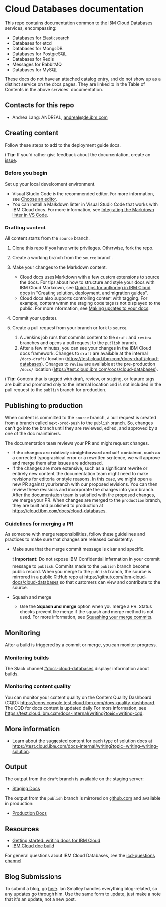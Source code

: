 # Cloud Databases documentation

This repo contains documentation common to the IBM Cloud Databases services, encompassing:
- Databases for Elasticsearch
- Databases for etcd
- Databases for MongoDB
- Databases for PostgreSQL
- Databases for Redis
- Messages for RabbitMQ
- Databases for MySQL

These docs do not have an attached catalog entry, and do not show up as a distinct service on the docs pages. They are linked to in the Table of Contents in the above services' documentation.

## Contacts for this repo

- Andrea Lang: ANDREAL, andreal@de.ibm.com

## Creating content

Follow these steps to add to the deployment guide docs.

:information_source: **Tip:** If you'd rather give feedback about the documentation, create an [issue](https://github.ibm.com/compose/compose/issues/new?assignees=&labels=guild-devcom%2C+icd&template=icd-docs-issue.md).

### Before you begin
Set up your local development environment.

- Visual Studio Code is the recommended editor. For more information, see [Choose an editor](https://test.cloud.ibm.com/docs-internal/writing?topic=writing-setting-up-your-markdown-environment#choose-an-editor).
- You can install a Markdown linter in Visual Studio Code that works with IBM Cloud docs. For more information, see [Integrating the Markdown linter in VS Code](https://test.cloud.ibm.com/docs-internal/writing?topic=writing-markdown-linter-vscode).

### Drafting content

All content starts from the `source` branch.

1.  Clone this repo if you have write privileges. Otherwise, fork the repo.
1.  Create a working branch from the `source` branch.
1.  Make your changes to the Markdown content.

    - Cloud docs uses Markdown with a few custom extensions to source the docs. For tips about how to structure and style your docs with IBM Cloud Markdown, see [Quick tips for authoring in IBM Cloud docs](https://test.cloud.ibm.com/docs-internal/writing?topic=writing-solution-guides#solution-guides-include-quick-tips) in "Creating solution, deployment, and migration guides".
    - Cloud docs also supports controlling content with tagging. For example, content within the staging code tags is not displayed to the public. For more information, see [Making updates to your docs](https://test.cloud.ibm.com/docs-internal/writing?topic=writing-update-docs).

1.  Commit your updates.
1.  Create a pull request from your branch or fork to `source`.

    1.  A Jenkins job runs that commits content to the `draft` and `review` branches and opens a pull request to the `publish` branch.
    1.  After a few minutes, you can see your changes in the IBM Cloud docs framework. Changes to `draft` are available at the internal `/docs-draft/` location (https://test.cloud.ibm.com/docs-draft/cloud-databases). Changes to `review` are available at the pre-production `/docs/` location (https://test.cloud.ibm.com/docs/cloud-databases).

:information_source: **Tip:** Content that is tagged with draft, review, or staging, or feature tags are built and promoted only to the internal location and is not included in the pull request to the `publish` branch for production.

## Publishing to production

When content is committed to the `source` branch, a pull request is created from a branch called `next-prod-push` to the `publish` branch. So, changes can't go into the branch until they are reviewed, edited, and approved by a one of the doc maintainers.

The documentation team reviews your PR and might request changes.

- If the changes are relatively straightforward and self-contained, such as a corrected typographical error or a rewritten sentence, we will approve and merge them after issues are addressed.
- If the changes are more extensive, such as a significant rewrite or entirely new content, the documentation team might need to make revisions for editorial or style reasons.⁠ In this case, we might open a new PR against your branch with our proposed revisions.⁠ You can then review these revisions and incorporate the changes into your branch.⁠ After the documentation team is satisfied with the proposed changes, we merge your PR.⁠
When changes are merged to the `production` branch, they are built and published to production at https://cloud.ibm.com/docs/cloud-databases.

### Guidelines for merging a PR

As someone with merge responsibilities, follow these guidelines and practices to make sure that changes are released consistently.


- Make sure that the merge commit message is clear and specific.

    :exclamation: **Important:** Do not expose IBM Confidential information in your commit message to `publish`. Commits made to the `publish` branch become public record. When you merge to the `publish` branch, the source is mirrored in a public GitHub repo at https://github.com/ibm-cloud-docs/cloud-databases so that customers can view and contribute to the source.
- Squash and merge

    - Use the **Squash and merge** option when you merge a PR. Status checks prevent the merge if the squash and merge method is not used. For more information, see [Squashing your merge commits](https://docs.github.com/repositories/configuring-branches-and-merges-in-your-repository/configuring-pull-request-merges/about-merge-methods-on-github#squashing-your-merge-commits).


## Monitoring

After a build is triggered by a commit or merge, you can monitor progress.

### Monitoring builds

The Slack channel [#docs-cloud-databases](https://ibm.enterprise.slack.com/archives/CHQE49D9T) displays information about builds.

### Monitoring content quality

You can monitor your content quality on the Content Quality Dashboard (CQD): https://cops.console.test.cloud.ibm.com/docs-quality-dashboard. The CQD for docs content is updated daily For more information, see https://test.cloud.ibm.com/docs-internal/writing?topic=writing-cqd.

## More information

- Learn about the suggested content for each type of solution docs at https://test.cloud.ibm.com/docs-internal/writing?topic=writing-writing-solution.

## Output

The output from the `draft` branch is available on the staging server: 

- [Staging Docs](https://test.cloud.ibm.com/docs/services/cloud-databases)

The output from the `publish` branch is mirrored on [github.com](https://github.com/ibm-cloud-docs/cloud-databases) and available in production:
- [Production Docs](https://cloud.ibm.com/docs/services/cloud-databases)

## Resources

- [Getting started: writing docs for IBM Cloud](https://test.cloud.ibm.com/docs/developing/writing?topic=writing-get-started-onboarding)
- [IBM Cloud doc build](https://test.cloud.ibm.com/docs/developing/writing?topic=writing-get-start-docbuilds)

For general questions about IBM Cloud Databases, see the [icd-questions channel](https://ibm-cloudplatform.slack.com/messages/C534XRCF3/)

## Blog Submissions

To submit a blog, go [here](https://w3.ibm.com/w3publisher/ibm-cloud-blog/submit-a-post). Ian Smalley handles everything blog-related, so any updates go through him. Use the same form to update, just make a note that it's an update, not a new post.
